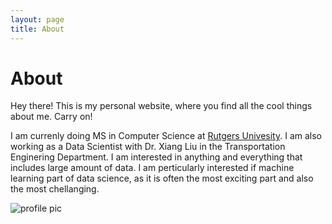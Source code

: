 ```yaml
---
layout: page
title: About
---
```


# About

<p class="message">
  Hey there! This is my personal website, where you find all the cool things about me. Carry on!
</p>

I am currenly doing MS in Computer Science at [Rutgers Univesity](rutgers.edu). I am also working as a Data Scientist with Dr. Xiang Liu in the Transportation Enginering Department. I am interested in anything and everything that includes large amount of data. I am perticularly interested if machine learning part of data science, as it is often the most exciting part and also the most chellanging. 

![profile pic](xitizzz.github.io/img/ks.jpg)
